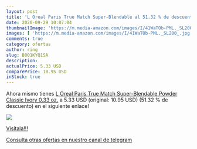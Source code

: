 ```yaml
---
layout: post
title: 'L Oreal Paris True Match Super-Blendable al 51.32 % de descuento'
date: 2020-09-29 10:07:04
thumbnailImage: 'https://m.media-amazon.com/images/I/41WaTOb-PML._SL200_.jpg'
images: [ 'https://m.media-amazon.com/images/I/41WaTOb-PML._SL200_.jpg' ]
comments: true
category: ofertas
author: ring
slug: B001KYQ1SA
description:
actualPrice: 5.33 USD
comparePrice: 10.95 USD
inStock: true
---
```


Ahora mismo tienes [L Oreal Paris True Match Super-Blendable Powder  Classic Ivory  0.33 oz.](https://www.amazon.com/dp/B001KYQ1SA/?tag=redken08-20) a 5.33 USD (original: 10.95 USD) (51.32 %  de descuento) en el siguiente enlace!

[![](https://m.media-amazon.com/images/I/41WaTOb-PML._SL200_.jpg)](https://www.amazon.com/dp/B001KYQ1SA/?tag=redken08-20)

[Visítala!!!](https://www.amazon.com/dp/B001KYQ1SA/?tag=redken08-20)

[Consulta otras ofertas en nuestro canal de telegram](https://t.me/s/ofertas25)
